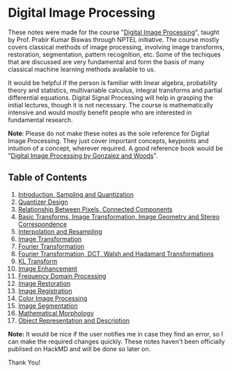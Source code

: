 # Digital Image Processing

These notes were made for the course "[Digital Image Processing](https://nptel.ac.in/courses/117/105/117105079/)", taught by Prof. Prabir Kumar Biswas through NPTEL initiative. The course mostly covers classical methods of image processing, involving image transforms, restoration, segmentation, pattern recognition, etc. Some of the techiques that are discussed are very fundamental and form the basis of many classical machine learning methods available to us.

It would be helpful if the person is familiar with linear algebra, probability theory and statistics, multivariable calculus, integral transforms and partial differential equations. Digital Signal Processing will help in grasping the initial lectures, though it is not necessary. The course is mathematically intensive and would mostly benefit people who are interested in fundamental research.

**Note**: Please do not make these notes as the sole reference for Digital Image Processing. They just cover important concepts, keypoints and intuition of a concept, wherever required. A good reference book would be "[Digital Image Processing by Gonzalez and Woods](http://sdeuoc.ac.in/sites/default/files/sde_videos/Digital%20Image%20Processing%203rd%20ed.%20-%20R.%20Gonzalez%2C%20R.%20Woods-ilovepdf-compressed.pdf)".

## Table of Contents

1. [Introduction, Sampling and Quantization](https://hackmd.io/@upqiNexgTTeDKZfa7zKRIw/Skh8dzto8)
2. [Quantizer Design](https://hackmd.io/@upqiNexgTTeDKZfa7zKRIw/HJY2p-f28)
3. [Relationship Between Pixels, Connected Components](https://hackmd.io/@upqiNexgTTeDKZfa7zKRIw/SkwkowXnI)
4. [Basic Transforms, Image Transformation, Image Geometry and Stereo Correspondence](https://hackmd.io/@upqiNexgTTeDKZfa7zKRIw/Hy5r8aN6U)
5. [Interpolation and Resampling](https://hackmd.io/@upqiNexgTTeDKZfa7zKRIw/SkJfcwvTI)
6. [Image Transformation](https://hackmd.io/@upqiNexgTTeDKZfa7zKRIw/BJ-RP526U)
7. [Fourier Transformation](https://hackmd.io/@upqiNexgTTeDKZfa7zKRIw/BJ-RP526U)
8. [Fourier Transformation, DCT, Walsh and Hadamard Transformations](https://hackmd.io/@upqiNexgTTeDKZfa7zKRIw/Bky-iLd0L)
9. [KL Transform](https://hackmd.io/@upqiNexgTTeDKZfa7zKRIw/r1xBvsYCL)
10. [Image Enhancement](https://hackmd.io/@upqiNexgTTeDKZfa7zKRIw/SkQwh7nAL)
11. [Frequency Domain Processing](https://hackmd.io/@upqiNexgTTeDKZfa7zKRIw/BJ0JPmJkv)
12. [Image Restoration](https://hackmd.io/@upqiNexgTTeDKZfa7zKRIw/H1V1_VJ1v)
13. [Image Registration](https://hackmd.io/@upqiNexgTTeDKZfa7zKRIw/SkTje5HJw)
14. [Color Image Processing](https://hackmd.io/@upqiNexgTTeDKZfa7zKRIw/B1q1Aud1v)
15. [Image Segmentation](https://hackmd.io/@upqiNexgTTeDKZfa7zKRIw/r1MZSJ5yw)
16. [Mathematical Morphology](https://hackmd.io/@upqiNexgTTeDKZfa7zKRIw/SJTpoY0gv)
17. [Object Representation and Description](https://hackmd.io/@upqiNexgTTeDKZfa7zKRIw/B1IboyeGD)

**Note:** It would be nice if the user notifies me in case they find an error, so I can make the required changes quickly. These notes haven't been officially publised on HackMD and will be done so later on.

Thank You!

